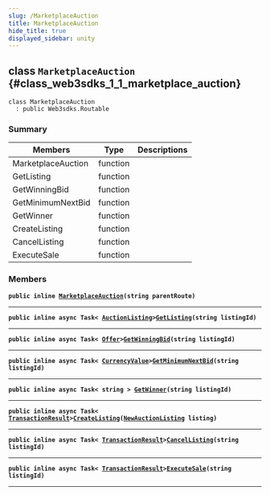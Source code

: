 ```yaml
---
slug: /MarketplaceAuction
title: MarketplaceAuction
hide_title: true
displayed_sidebar: unity
---
```


## class `MarketplaceAuction` {#class_web3sdks_1_1_marketplace_auction}

```
class MarketplaceAuction
  : public Web3sdks.Routable
```

### Summary

| Members            | Type     | Descriptions |
| ------------------ | -------- | ------------ |
| MarketplaceAuction | function |              |
| GetListing         | function |              |
| GetWinningBid      | function |              |
| GetMinimumNextBid  | function |              |
| GetWinner          | function |              |
| CreateListing      | function |              |
| CancelListing      | function |              |
| ExecuteSale        | function |              |

### Members

**`public inline `[`MarketplaceAuction`](#class_web3sdks_1_1_marketplace_auction_1a4e2dd160750e3621c04c6736b82614f1)`(string parentRoute)`**

---

**`public inline async Task< `[`AuctionListing`](docs/unity/AuctionListing.md#class_web3sdks_1_1_auction_listing)`>`[`GetListing`](#class_web3sdks_1_1_marketplace_auction_1ac70b56f4742cd613adf238f81c557b2e)`(string listingId)`**

---

**`public inline async Task< `[`Offer`](docs/unity/Offer.md#struct_web3sdks_1_1_offer)`>`[`GetWinningBid`](#class_web3sdks_1_1_marketplace_auction_1a8af165713003442fb31b15ea76ead6d0)`(string listingId)`**

---

**`public inline async Task< `[`CurrencyValue`](docs/unity/CurrencyValue.md#struct_web3sdks_1_1_currency_value)`>`[`GetMinimumNextBid`](#class_web3sdks_1_1_marketplace_auction_1ab8b027a4c73a40df7caea2ea37051874)`(string listingId)`**

---

**`public inline async Task< string > `[`GetWinner`](#class_web3sdks_1_1_marketplace_auction_1a2d65d7635f15b2ba0b240cea628893ea)`(string listingId)`**

---

**`public inline async Task< `[`TransactionResult`](docs/unity/TransactionResult.md#class_web3sdks_1_1_transaction_result)`>`[`CreateListing`](#class_web3sdks_1_1_marketplace_auction_1a5389fc7614945a9278a4cde1d867e5e2)`(`[`NewAuctionListing`](docs/unity/NewAuctionListing.md#class_web3sdks_1_1_new_auction_listing)` listing)`**

---

**`public inline async Task< `[`TransactionResult`](docs/unity/TransactionResult.md#class_web3sdks_1_1_transaction_result)`>`[`CancelListing`](#class_web3sdks_1_1_marketplace_auction_1a72cfddaaa9adef6aa2691af390f1bec7)`(string listingId)`**

---

**`public inline async Task< `[`TransactionResult`](docs/unity/TransactionResult.md#class_web3sdks_1_1_transaction_result)`>`[`ExecuteSale`](#class_web3sdks_1_1_marketplace_auction_1a6b478339202f3d93a508a11d00373843)`(string listingId)`**

---

